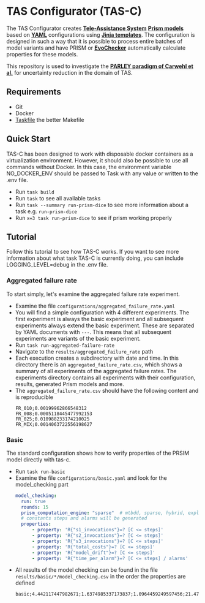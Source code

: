 # TAS Configurator (TAS-C)

The TAS Configurator creates **[Tele-Assistance System](https://people.cs.kuleuven.be/~danny.weyns/software/TAS/)** **[Prism models](https://www.prismmodelchecker.org/)** based on **[YAML](https://yaml.org/)** configurations using **[Jinja templates](https://jinja.palletsprojects.com/)**. The configuration is designed in such a way that it is possible to process entire batches of model variants and have PRISM or **[EvoChecker](https://www-users.york.ac.uk/~sg778/EvoChecker/)** automatically calculate properties for these models.

This repository is used to investigate the **[PARLEY paradigm of Carwehl et al.](https://arxiv.org/abs/2401.17187)** for uncertainty reduction in the domain of TAS.

## Requirements

- Git
- Docker
- [Taskfile](https://taskfile.dev/installation/) the better Makefile

## Quick Start

TAS-C has been designed to work with disposable docker containers as a virtualization environment. However, it should also be possible to use all commands without Docker. In this case, the environment variable NO_DOCKER_ENV should be passed to Task with any value or written to the .env file.

- Run `task build`
- Run `task` to see all available tasks
- Run `task --summary run-prism-dice` to see more information about a task e.g. `run-prism-dice`
- Run `x=3 task run-prism-dice` to see if prism working properly

## Tutorial

Follow this tutorial to see how TAS-C works.
If you want to see more information about what task TAS-C is currently doing, you can include LOGGING_LEVEL=debug in the .env file.

### Aggregated failure rate

To start simply, let's examine the aggregated failure rate experiment.

- Examine the file `configurations/aggregated_failure_rate.yaml`
- You will find a simple configuration with 4 different experiments. The first experiment is always the basic experiment and all subsequent experiments always extend the basic experiment. These are separated by YAML documents with `---`. This means that all subsequent experiments are variants of the basic experiment.
- Run `task run-aggregated-failure-rate`
- Navigate to the `results/aggregated_failure_rate` path
- Each execution creates a subdirectory with date and time. In this directory there is an `aggregated_failure_rate.csv`, which shows a summary of all experiments of the aggregated failure rates. The experiments directory contains all experiments with their configuration, results, generated Prism models and more.
- The `aggregated_failure_rate.csv` should have the following content and is reproducible 
  ```
  FR_010;0.00199962866548312
  FR_008;0.0005118445477992153
  FR_025;0.010988233174210025
  FR_MIX;0.0014063722556198627
  ```

### Basic

The standard configuration shows how to verify properties of the PRSIM model directly with tas-c.

- Run `task run-basic`
- Examine the file `configurations/basic.yaml` and look for the model_checking part
  ```yaml
  model_checking:
    run: true
    rounds: 15
    prism_computation_engine: "sparse"  # mtbdd, sparse, hybrid, explicit
    # constants steps and alarms will be generated
    properties:
        - property: 'R{"s1_invocations"}=? [C <= steps]'
        - property: 'R{"s2_invocations"}=? [C <= steps]'
        - property: 'R{"s3_invocations"}=? [C <= steps]'
        - property: 'R{"total_costs"}=? [C <= steps]'
        - property: 'R{"model_drift"}=? [C <= steps]'
        - property: 'R{"time_per_alarm"}=? [C <= steps] / alarms'

  ```
- All results of the model checking can be found in the file `results/basic/*/model_checking.csv` in the order the properties are defined
  ```
  basic;4.442117447982671;1.6374985337173837;1.0964459249597456;21.471851971835704;2.9190278705853454;1.2779856129360714
  ```
